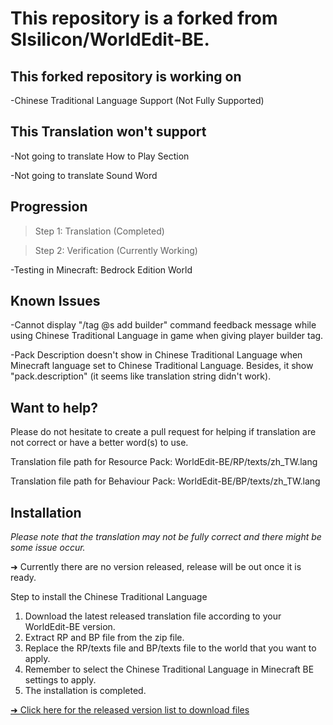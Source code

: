 # This repository is a forked from SIsilicon/WorldEdit-BE.
## This forked repository is working on
-Chinese Traditional Language Support (Not Fully Supported)
## This Translation won't support
-Not going to translate How to Play Section

-Not going to translate Sound Word
## Progression
>Step 1: Translation (Completed)

>Step 2: Verification (Currently Working)

-Testing in Minecraft: Bedrock Edition World

## Known Issues
-Cannot display "/tag @s add builder" command feedback message while using Chinese Traditional Language in game when giving player builder tag.

-Pack Description doesn't show in Chinese Traditional Language when Minecraft language set to Chinese Traditional Language. Besides, it show "pack.description" (it seems like translation string didn't work).

## Want to help?
Please do not hesitate to create a pull request for helping if translation are not correct or have a better word(s) to use.

Translation file path for Resource Pack: WorldEdit-BE/RP/texts/zh_TW.lang

Translation file path for Behaviour Pack: WorldEdit-BE/BP/texts/zh_TW.lang

## Installation
*Please note that the translation may not be fully correct and there might be some issue occur.*

➜ Currently there are no version released, release will be out once it is ready.

Step to install the Chinese Traditional Language
1. Download the latest released translation file according to your WorldEdit-BE version.
2. Extract RP and BP file from the zip file.
3. Replace the RP/texts file and BP/texts file to the world that you want to apply.
4. Remember to select the Chinese Traditional Language in Minecraft BE settings to apply.
5. The installation is completed.

<a href="https://github.com/XuPaperCup/WorldEdit-BE/releases">➜ Click here for the released version list to download files</a>
